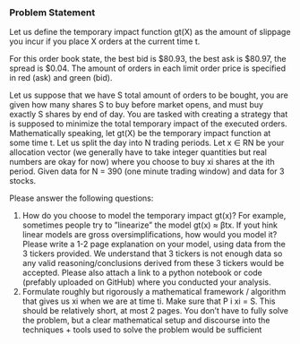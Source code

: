 ### Problem Statement

Let us define the temporary impact function gt(X) as the amount of slippage you incur if you place X orders at the current time t.

For this order book state, the best bid is $80.93, the best ask is $80.97, the spread is $0.04. The amount of orders in each limit order price is specified in
red (ask) and green (bid).

Let us suppose that we have S total amount of orders to be bought, you are given how many shares S to buy before market opens, and must buy exactly S shares by end of day. You are tasked with creating a strategy that is supposed to minimize the total temporary impact of the executed orders. Mathematically speaking, let gt(X) be the temporary impact function at some time t. Let us split the day into N trading periods. Let x ∈ RN be your allocation vector (we generally have to take integer quantities but real numbers are okay for now) where you choose to buy xi shares at the ith period. Given data for N = 390 (one minute trading window) and data for 3 stocks.

Please answer the following questions:

1. How do you choose to model the temporary impact gt(x)? For example, sometimes people try to ”linearize” the model gt(x) ≈ βtx. If yout hink linear models are gross oversimplifications, how would you model it? Please write a 1-2 page explanation on your model, using data from the 3 tickers provided. We understand that 3 tickers is not enough data so any valid reasoning/conclusions derived from these 3 tickers would be accepted. Please also attach a link to a python notebook or code (prefably uploaded on GitHub) where you conducted your analysis.
2. Formulate roughly but rigorously a mathematical framework / algorithm that gives us xi when we are at time ti. Make sure that P i xi = S. This should be relatively short, at most 2 pages. You don’t have to fully solve the problem, but a clear mathematical setup and discourse into the techniques + tools used to solve the problem would be sufficient
